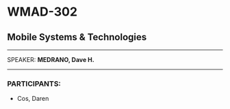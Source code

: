 # WMAD-302

## Mobile Systems & Technologies

---

SPEAKER: **MEDRANO, Dave H.**

---

### PARTICIPANTS:

- Cos, Daren
